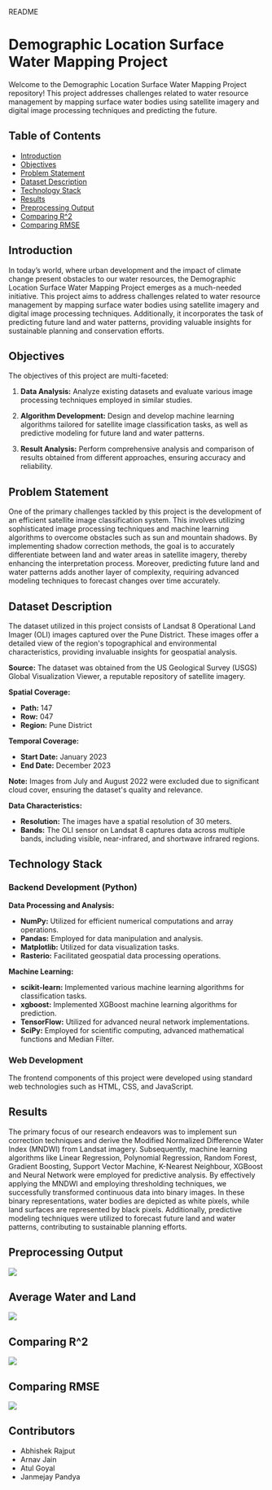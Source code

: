 README

# Demographic Location Surface Water Mapping Project

Welcome to the Demographic Location Surface Water Mapping Project repository! This project addresses challenges related to water resource management by mapping surface water bodies using satellite imagery and digital image processing techniques and predicting the future.

## Table of Contents

- [Introduction](#introduction)
- [Objectives](#objectives)
- [Problem Statement](#problem-statement)
- [Dataset Description](#dataset-description)
- [Technology Stack](#technology-stack)
- [Results](#results)
- [Preprocessing Output](#preprocessing-output)
- [Comparing R^2](#comparing-r^2)
- [Comparing RMSE](#comparing-rmse)

## Introduction

In today’s world, where urban development and the impact of climate change present obstacles to our water resources, the Demographic Location Surface Water Mapping Project emerges as a much-needed initiative. This project aims to address challenges related to water resource management by mapping surface water bodies using satellite imagery and digital image processing techniques. Additionally, it incorporates the task of predicting future land and water patterns, providing valuable insights for sustainable planning and conservation efforts.

## Objectives

The objectives of this project are multi-faceted:

1. **Data Analysis:** Analyze existing datasets and evaluate various image processing techniques employed in similar studies.

2. **Algorithm Development:** Design and develop machine learning algorithms tailored for satellite image classification tasks, as well as predictive modeling for future land and water patterns.

3. **Result Analysis:** Perform comprehensive analysis and comparison of results obtained from different approaches, ensuring accuracy and reliability.

## Problem Statement

One of the primary challenges tackled by this project is the development of an efficient satellite image classification system. This involves utilizing sophisticated image processing techniques and machine learning algorithms to overcome obstacles such as sun and mountain shadows. By implementing shadow correction methods, the goal is to accurately differentiate between land and water areas in satellite imagery, thereby enhancing the interpretation process. Moreover, predicting future land and water patterns adds another layer of complexity, requiring advanced modeling techniques to forecast changes over time accurately.

## Dataset Description

The dataset utilized in this project consists of Landsat 8 Operational Land Imager (OLI) images captured over the Pune District. These images offer a detailed view of the region's topographical and environmental characteristics, providing invaluable insights for geospatial analysis.

**Source:** The dataset was obtained from the US Geological Survey (USGS) Global Visualization Viewer, a reputable repository of satellite imagery.

**Spatial Coverage:**
- **Path:** 147
- **Row:** 047
- **Region:** Pune District

**Temporal Coverage:**
- **Start Date:** January 2023
- **End Date:** December 2023

**Note:** Images from July and August 2022 were excluded due to significant cloud cover, ensuring the dataset's quality and relevance.

**Data Characteristics:**
- **Resolution:** The images have a spatial resolution of 30 meters.
- **Bands:** The OLI sensor on Landsat 8 captures data across multiple bands, including visible, near-infrared, and shortwave infrared regions.

## Technology Stack

### Backend Development (Python)

**Data Processing and Analysis:**
- **NumPy:** Utilized for efficient numerical computations and array operations.
- **Pandas:** Employed for data manipulation and analysis.
- **Matplotlib:** Utilized for data visualization tasks.
- **Rasterio:** Facilitated geospatial data processing operations.

**Machine Learning:**
- **scikit-learn:** Implemented various machine learning algorithms for classification tasks.
- **xgboost:** Implemented XGBoost machine learning algorithms for prediction.
- **TensorFlow:** Utilized for advanced neural network implementations.
- **SciPy:** Employed for scientific computing, advanced mathematical functions and Median Filter.

### Web Development

The frontend components of this project were developed using standard web technologies such as HTML, CSS, and JavaScript.

## Results

The primary focus of our research endeavors was to implement sun correction techniques and derive the Modified Normalized Difference Water Index (MNDWI) from Landsat imagery. Subsequently, machine learning algorithms like Linear Regression, Polynomial Regression, Random Forest, Gradient Boosting, Support Vector Machine, K-Nearest Neighbour, XGBoost and Neural Network were employed for predictive analysis. By effectively applying the MNDWI and employing thresholding techniques, we successfully transformed continuous data into binary images. In these binary representations, water bodies are depicted as white pixels, while land surfaces are represented by black pixels. Additionally, predictive modeling techniques were utilized to forecast future land and water patterns, contributing to sustainable planning efforts.

## Preprocessing Output 

 ![](Result_Images/PreprocessingOutput.png)

## Average Water and Land

 ![](Result_Images/Avg_Water_and_Land.png)

## Comparing R^2

![](Result_Images/R2.png)

## Comparing RMSE

![](Result_Images/RMSE.png)

## Contributors

- Abhishek Rajput
- Arnav Jain
- Atul Goyal
- Janmejay Pandya



